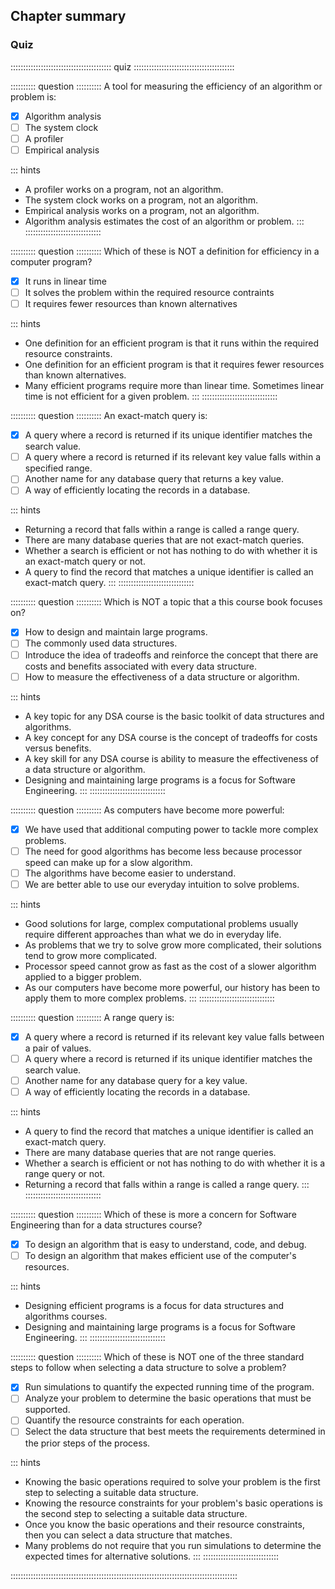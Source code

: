 
## Chapter summary

### Quiz

:::::::::::::::::::::::::::::::::::::::: quiz ::::::::::::::::::::::::::::::::::::::::

:::::::::: question ::::::::::
A tool for measuring the efficiency of an algorithm or problem is:

- [x] Algorithm analysis
- [ ] The system clock
- [ ] A profiler
- [ ] Empirical analysis

::: hints
- A profiler works on a program, not an algorithm.
- The system clock works on a program, not an algorithm.
- Empirical analysis works on a program, not an algorithm.
- Algorithm analysis estimates the cost of an algorithm or problem.
:::
::::::::::::::::::::::::::::::



:::::::::: question ::::::::::
Which of these is NOT a definition for efficiency in a computer program?

- [x] It runs in linear time
- [ ] It solves the problem within the required resource contraints
- [ ] It requires fewer resources than known alternatives

::: hints
- One definition for an efficient program is that it runs within the required resource constraints.
- One definition for an efficient program is that it requires fewer resources than known alternatives.
- Many efficient programs require more than linear time. Sometimes linear time is not efficient for a given problem.
:::
::::::::::::::::::::::::::::::



:::::::::: question ::::::::::
An exact-match query is:

- [x] A query where a record is returned if its unique identifier matches the search value.
- [ ] A query where a record is returned if its relevant key value falls within a specified range.
- [ ] Another name for any database query that returns a key value.
- [ ] A way of efficiently locating the records in a database.

::: hints
- Returning a record that falls within a range is called a range query.
- There are many database queries that are not exact-match queries.
- Whether a search is efficient or not has nothing to do with whether it is an exact-match query or not.
- A query to find the record that matches a unique identifier is called an exact-match query.
:::
::::::::::::::::::::::::::::::



:::::::::: question ::::::::::
Which is NOT a topic that a this course book focuses on?

- [x] How to design and maintain large programs.
- [ ] The commonly used data structures.
- [ ] Introduce the idea of tradeoffs and reinforce the concept that there are costs and benefits associated with every data structure.
- [ ] How to measure the effectiveness of a data structure or algorithm.

::: hints
- A key topic for any DSA course is the basic toolkit of data structures and algorithms.
- A key concept for any DSA course is the concept of tradeoffs for costs versus benefits.
- A key skill for any DSA course is ability to measure the effectiveness of a data structure or algorithm.
- Designing and maintaining large programs is a focus for Software Engineering.
:::
::::::::::::::::::::::::::::::



:::::::::: question ::::::::::
As computers have become more powerful:

- [x] We have used that additional computing power to tackle more complex problems.
- [ ] The need for good algorithms has become less because processor speed can make up for a slow algorithm.
- [ ] The algorithms have become easier to understand.
- [ ] We are better able to use our everyday intuition to solve problems.

::: hints
- Good solutions for large, complex computational problems usually require different approaches than what we do in everyday life.
- As problems that we try to solve grow more complicated, their solutions tend to grow more complicated.
- Processor speed cannot grow as fast as the cost of a slower algorithm applied to a bigger problem.
- As our computers have become more powerful, our history has been to apply them to more complex problems.
:::
::::::::::::::::::::::::::::::



:::::::::: question ::::::::::
A range query is:

- [x] A query where a record is returned if its relevant key value falls between a pair of values.
- [ ] A query where a record is returned if its unique identifier matches the search value.
- [ ] Another name for any database query for a key value.
- [ ] A way of efficiently locating the records in a database.

::: hints
- A query to find the record that matches a unique identifier is called an exact-match query.
- There are many database queries that are not range queries.
-  Whether a search is efficient or not has nothing to do with whether it is a range query or not.
- Returning a record that falls within a range is called a range query.
:::
::::::::::::::::::::::::::::::



:::::::::: question ::::::::::
Which of these is more a concern for Software Engineering than for a data structures course?

- [x] To design an algorithm that is easy to understand, code, and debug.
- [ ] To design an algorithm that makes efficient use of the computer's resources.

::: hints
- Designing efficient programs is a focus for data structures and algorithms courses.
- Designing and maintaining large programs is a focus for Software Engineering.
:::
::::::::::::::::::::::::::::::



:::::::::: question ::::::::::
Which of these is NOT one of the three standard steps to follow when selecting a data structure to solve a problem?

- [x] Run simulations to quantify the expected running time of the program.
- [ ] Analyze your problem to determine the basic operations that must be supported.
- [ ] Quantify the resource constraints for each operation.
- [ ] Select the data structure that best meets the requirements determined in the prior steps of the process.

::: hints
- Knowing the basic operations required to solve your problem is the first step to selecting a suitable data structure.
- Knowing the resource constraints for your problem's basic operations is the second step to selecting a suitable data structure.
- Once you know the basic operations and their resource constraints, then you can select a data structure that matches.
- Many problems do not require that you run simulations to determine the expected times for alternative solutions.
:::
::::::::::::::::::::::::::::::

::::::::::::::::::::::::::::::::::::::::::::::::::::::::::::::::::::::::::::::::::::::::::

